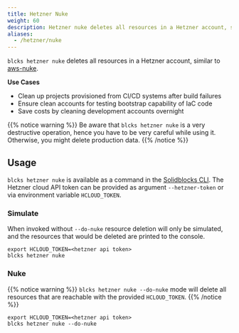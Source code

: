 ```yaml
---
title: Hetzner Nuke
weight: 60
description: Hetzner nuke deletes all resources in a Hetzner account, similar to aws-nuke
aliases:
  - /hetzner/nuke
---
```


`blcks hetzner nuke` deletes all resources in a Hetzner account, similar to [aws-nuke](https://github.com/rebuy-de/aws-nuke).

**Use Cases**

* Clean up projects provisioned from CI/CD systems after build failures
* Ensure clean accounts for testing bootstrap capability of IaC code
* Save costs by cleaning development accounts overnight

{{% notice warning %}}
Be aware that `blcks hetzner nuke` is a very destructive operation, hence you have to be very careful while using it. Otherwise, you might delete production data.
{{% /notice %}}

## Usage

`blcks hetzner nuke` is available as a command in the [Solidblocks CLI](/cli). The Hetzner cloud API token can be provided as argument `--hetzner-token` or via environment variable `HCLOUD_TOKEN`.

### Simulate

When invoked without `--do-nuke` resource deletion will only be simulated, and the resources that would be deleted are printed to the console.

```shell
export HCLOUD_TOKEN=<hetzner api token>
blcks hetzner nuke
```

### Nuke

{{% notice warning %}}
`blcks hetzner nuke --do-nuke` mode will delete all resources that are reachable with the provided `HCLOUD_TOKEN`.
{{% /notice %}}

```shell
export HCLOUD_TOKEN=<hetzner api token>
blcks hetzner nuke --do-nuke
```